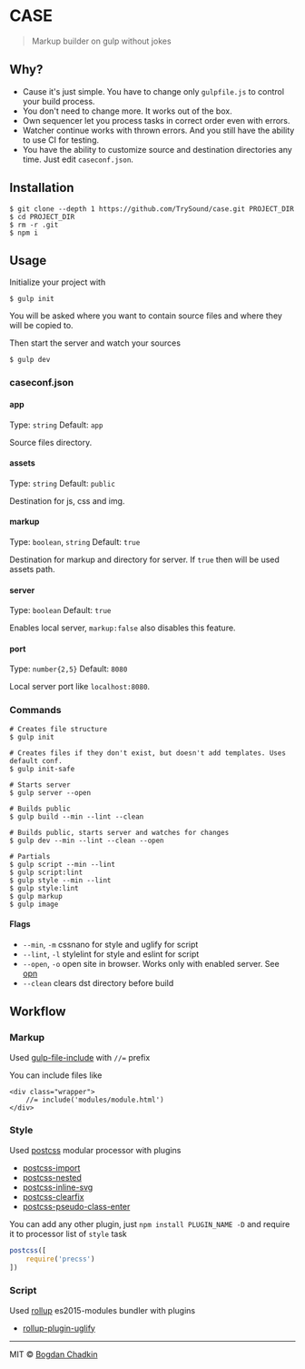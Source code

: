 # CASE

> Markup builder on gulp without jokes

## Why?

- Cause it's just simple. You have to change only `gulpfile.js` to control your build process.
- You don't need to change more. It works out of the box.
- Own sequencer let you process tasks in correct order even with errors.
- Watcher continue works with thrown errors. And you still have the ability to use CI for testing.
- You have the ability to customize source and destination directories any time. Just edit `caseconf.json`.

## Installation

```shell
$ git clone --depth 1 https://github.com/TrySound/case.git PROJECT_DIR
$ cd PROJECT_DIR
$ rm -r .git
$ npm i
```

## Usage

Initialize your project with

```shell
$ gulp init
```

You will be asked where you want to contain source files and where they will be copied to.

Then start the server and watch your sources

```shell
$ gulp dev
```

### caseconf.json

#### app

Type: `string`
Default: `app`

Source files directory.

#### assets

Type: `string`
Default: `public`

Destination for js, css and img.

#### markup

Type: `boolean`, `string`
Default: `true`

Destination for markup and directory for server. If `true` then will be used assets path.

#### server

Type: `boolean`
Default: `true`

Enables local server, `markup:false` also disables this feature.

#### port

Type: `number{2,5}`
Default: `8080`

Local server port like `localhost:8080`.


### Commands

```shell
# Creates file structure
$ gulp init

# Creates files if they don't exist, but doesn't add templates. Uses default conf.
$ gulp init-safe

# Starts server
$ gulp server --open

# Builds public
$ gulp build --min --lint --clean

# Builds public, starts server and watches for changes
$ gulp dev --min --lint --clean --open

# Partials
$ gulp script --min --lint
$ gulp script:lint
$ gulp style --min --lint
$ gulp style:lint
$ gulp markup
$ gulp image
```

#### Flags

- `--min`, `-m` cssnano for style and uglify for script
- `--lint`, `-l` stylelint for style and eslint for script
- `--open`, `-o` open site in browser. Works only with enabled server. See [opn](https://github.com/sindresorhus/opn)
- `--clean` clears dst directory before build

## Workflow

### Markup

Used [gulp-file-include](https://github.com/coderhaoxin/gulp-file-include) with `//=` prefix

You can include files like

```
<div class="wrapper">
	//= include('modules/module.html')
</div>
```

### Style

Used [postcss](https://github.com/postcss/postcss) modular processor with plugins

- [postcss-import](https://github.com/postcss/postcss-import)
- [postcss-nested](https://github.com/postcss/postcss-nested)
- [postcss-inline-svg](https://github.com/TrySound/postcss-inline-svg)
- [postcss-clearfix](https://github.com/seaneking/postcss-clearfix)
- [postcss-pseudo-class-enter](https://github.com/jonathantneal/postcss-pseudo-class-enter)

You can add any other plugin, just `npm install PLUGIN_NAME -D` and require it to processor list of `style` task

```js
postcss([
	require('precss')
])
```

### Script

Used [rollup](https://github.com/rollup/rollup) es2015-modules bundler with plugins

- [rollup-plugin-uglify](https://github.com/TrySound/rollup-plugin-uglify)

***

MIT © [Bogdan Chadkin](mailto:trysound@yandex.ru)
